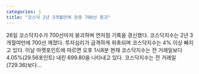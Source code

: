 ```yaml
---
categories: j
title: "코스닥 2년 3개월만에 장중 700선 붕괴"
---
```

 26일 코스닥지수가 700선마저 붕괴하며 연저점 기록을 경신했다. 코스닥지수는 2년 3개월여만에 700선 깨졌다. 투자심리가 급격하게 위축되며 코스닥지수는 4% 이상 빠지고 있다. 이날 마켓포인트에 따르면 오후 1시8분 현재 코스닥지수는 전 거래일보다 4.05%(29.56포인트) 내린 699.80을 나타내고 있다. 코스닥지수는 전 거래일(729.36)보다...